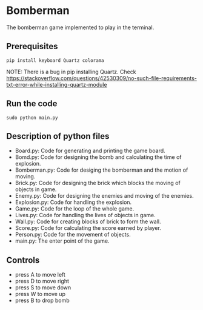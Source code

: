 # Bomberman

The bomberman game implemented to play in the terminal.

## Prerequisites

```
pip install keyboard Quartz colorama
```

NOTE: There is a bug in pip installing Quartz.
Check https://stackoverflow.com/questions/42530309/no-such-file-requirements-txt-error-while-installing-quartz-module

## Run the code

```
sudo python main.py
```

## Description of python files 

- Board.py: Code for generating and printing the game board.
- Bomd.py: Code for designing the bomb and calculating the time of explosion.
- Bomberman.py: Code for desiging the bomberman and the motion of moving.
- Brick.py: Code for designing the brick which blocks the moving of objects in game.
- Enemy.py: Code for designing the enemies and moving of the enemies.
- Explosion.py: Code for handling the explosion.
- Game.py: Code for the loop of the whole game.
- Lives.py: Code for handling the lives of objects in game.
- Wall.py: Code for creating blocks of brick to form the wall.
- Score.py: Code for calculating the score earned by player.
- Person.py: Code for the movement of objects.
- main.py: The enter point of the game.

## Controls
- press A to move left
- press D to move right
- press S to move down
- press W to move up
- press B to drop bomb